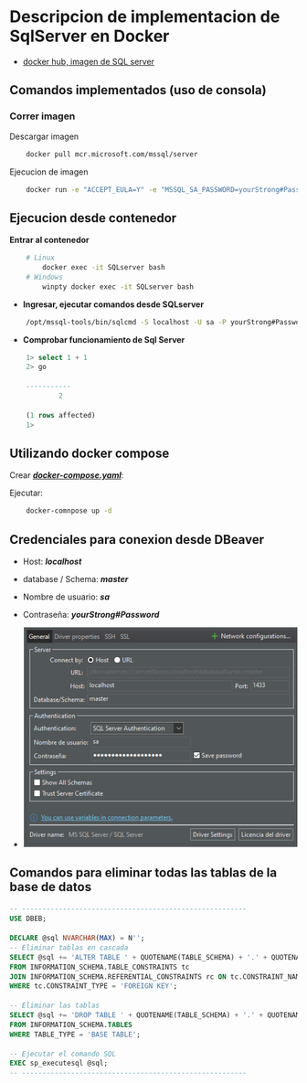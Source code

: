 # Descripcion de implementacion de SqlServer en Docker

- [docker hub, imagen de SQL server](https://hub.docker.com/_/microsoft-mssql-server)

## Comandos implementados (uso de consola)

### Correr imagen

Descargar imagen

```bash
    docker pull mcr.microsoft.com/mssql/server
```

Ejecucion de imagen

```bash
    docker run -e "ACCEPT_EULA=Y" -e "MSSQL_SA_PASSWORD=yourStrong#Password" --name SQLserver -p 1433:1433 -d mcr.microsoft.com/mssql/server:2022-latest
```

## Ejecucion desde contenedor

**Entrar al contenedor**

```bash
    # Linux
        docker exec -it SQLserver bash
    # Windows
        winpty docker exec -it SQLserver bash
```

- **Ingresar, ejecutar comandos desde SQLserver**

```bash
    /opt/mssql-tools/bin/sqlcmd -S localhost -U sa -P yourStrong#Password
```

- **Comprobar funcionamiento de Sql Server**

```Sql
    1> select 1 + 1
    2> go

    -----------
            2

    (1 rows affected)
    1>
```

## Utilizando docker compose

Crear **_[docker-compose.yaml](./docker-compose.yml)_**:

Ejecutar:

```bash
    docker-comnpose up -d
```

## Credenciales para conexion desde DBeaver

- Host: **_localhost_**
- database / Schema: **_master_**
- Nombre de usuario: **_sa_**
- Contraseña: **_yourStrong#Password_**

- ![img](../miscelaneos/img/dbeaver.PNG)

## Comandos para eliminar todas las tablas de la base de datos

```sql
-- -------------------------------------------------------
USE DBEB;

DECLARE @sql NVARCHAR(MAX) = N'';
-- Eliminar tablas en cascada
SELECT @sql += 'ALTER TABLE ' + QUOTENAME(TABLE_SCHEMA) + '.' + QUOTENAME(TABLE_NAME) + ' DROP CONSTRAINT ' + QUOTENAME(rc.CONSTRAINT_NAME) + ';' + CHAR(13) + CHAR(10)
FROM INFORMATION_SCHEMA.TABLE_CONSTRAINTS tc
JOIN INFORMATION_SCHEMA.REFERENTIAL_CONSTRAINTS rc ON tc.CONSTRAINT_NAME = rc.CONSTRAINT_NAME
WHERE tc.CONSTRAINT_TYPE = 'FOREIGN KEY';

-- Eliminar las tablas
SELECT @sql += 'DROP TABLE ' + QUOTENAME(TABLE_SCHEMA) + '.' + QUOTENAME(TABLE_NAME) + ';' + CHAR(13) + CHAR(10)
FROM INFORMATION_SCHEMA.TABLES
WHERE TABLE_TYPE = 'BASE TABLE';

-- Ejecutar el comando SQL
EXEC sp_executesql @sql;
-- -------------------------------------------------------
```
